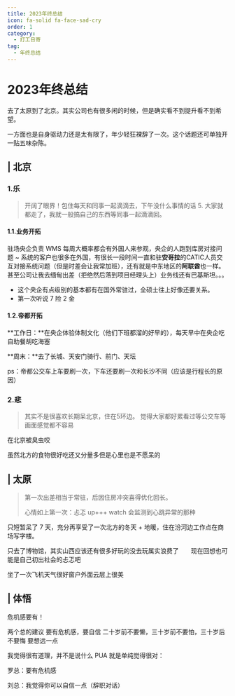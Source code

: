 ```yaml
---
title: 2023年终总结
icon: fa-solid fa-face-sad-cry
order: 1
category:
  - 打工日寄
tag:
  - 年终总结
---
```


# 2023年终总结

去了太原到了北京。其实公司也有很多闲的时候，但是确实看不到提升看不到希望。

一方面也是自身驱动力还是太有限了，年少轻狂裸辞了一次。这个话题还可单独开一贴五味杂陈。

## | 北京

### 1.乐

> 开阔了眼界！包住每天和同事一起滴滴去，下午没什么事情的话 5. 大家就都走了，我就一般搞自己的东西等同事一起滴滴回。

#### 1.1.业务开拓

驻场央企负责 WMS 每周大概率都会有外国人来参观，央企的人跑到库房对接问题 ~ 系统的客户也很多在外国，有很长一段时间一直和驻**安哥拉**的CATIC人员交互对接系统问题（但是时差会让我常加班），还有就是中东地区的**阿联酋**也一样。甚至公司让我去缅甸出差（拒绝然后落到项目经理头上）业务线还有巴基斯坦。。。

* 这个央企有点级别的基本都有在国外常驻过，全硕士往上好像还要关系。
* 第一次听说 7 险 2 金

#### 1.2.帝都开拓

**工作日：**在央企体验体制文化（他们下班都溜的好早的），每天早中在央企吃自助餐胡吃海塞

**周末：**去了长城、天安门骑行、前门、天坛

ps：帝都公交车上车要刷一次，下车还要刷一次和长沙不同（应该是行程长的原因）

### 2.悲

> 其实不是很喜欢长期呆北京，住在5环边。   觉得大家都好累看过等公交车等画面感觉都不容易

在北京被臭虫咬

虽然北方的食物很好吃还又分量多但是心里也是不愿呆的

## | 太原

> 第一次出差相当于常驻，后因住房冲突喜得优化回长。
>
> 心情如上第一次：忐忑 up+++     watch 会监测到心跳异常的那种

只短暂呆了 7 天，充分再享受了一次北方的冬天 + 地暖，住在汾河边工作点在商场写字楼。

只去了博物馆，其实山西应该还有很多好玩的没去玩属实浪费了　　现在回想也可能是自己初出社会的忐忑吧

坐了一次飞机天气很好窗户外面云层上很美

## | 体悟

危机感要有！

两个总的建议  要有危机感，要自信         二十岁前不要懒，三十岁前不要怕，三十岁后不要悔        要想远一点

我觉得很有道理，并不是说什么 PUA 就是单纯觉得很对：

罗总：要有危机感

刘总：我觉得你可以自信一点（辞职对话）
